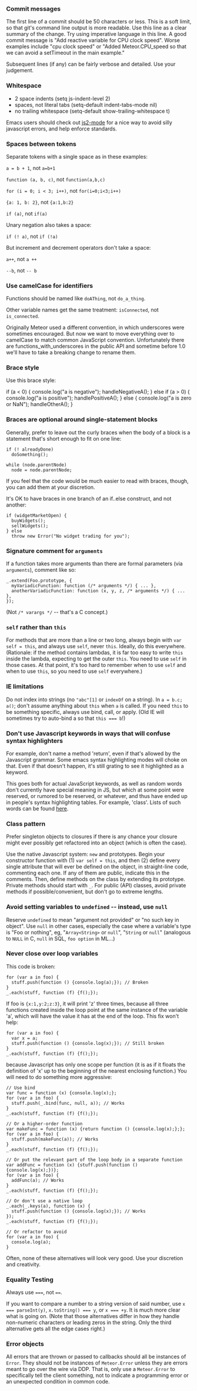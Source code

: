 ### Commit messages

The first line of a commit should be 50 characters or less.  This is a soft limit, so that git's command line output is more readable.  Use this line as a clear summary of the change.  Try using imperative language in this line.  A good commit message is "Add reactive variable for CPU clock speed".  Worse examples include "cpu clock speed" or "Added Meteor.CPU_speed so that we can avoid a setTimeout in the main example."

Subsequent lines (if any) can be fairly verbose and detailed.  Use your judgement.

### Whitespace

* 2 space indents (setq js-indent-level 2)
* spaces, not literal tabs (setq-default indent-tabs-mode nil)
* no trailing whitespace (setq-default show-trailing-whitespace t)

Emacs users should check out [js2-mode](https://github.com/mooz/js2-mode) for a nice way to avoid silly javascript errors, and help enforce standards.

### Spaces between tokens

Separate tokens with a single space as in these examples:

`a = b + 1`, not `a=b+1`

`function (a, b, c)`, not `function(a,b,c)`

`for (i = 0; i < 3; i++)`, not `for(i=0;i<3;i++)`

`{a: 1, b: 2}`, not `{a:1,b:2}`

`if (a)`, not `if(a)`

Unary negation also takes a space:

`if (! a)`, not `if (!a)`

But increment and decrement operators don't take a space:

`a++`, not `a ++`

`--b`, not `-- b`

### Use camelCase for identifiers

Functions should be named like `doAThing`, not `do_a_thing`.

Other variable names get the same treatment: `isConnected`, not `is_connected`.

Originally Meteor used a different convention, in which underscores were sometimes encouraged. But now we want to move everything over to camelCase to match common JavaScript convention. Unfortunately there are functions_with_underscores in the public API and sometime before 1.0 we'll have to take a breaking change to rename them.

### Brace style

Use this brace style:

  if (a < 0) {
    console.log("a is negative");
    handleNegativeA();
  } else if (a > 0) {
    console.log("a is positive");
    handlePositiveA();
  } else {
    console.log("a is zero or NaN");
    handleOtherA();
  }

### Braces are optional around single-statement blocks

Generally, prefer to leave out the curly braces when the body of a block is a statement that's short enough to fit on one line:

    if (! alreadyDone)
      doSomething();

    while (node.parentNode)
      node = node.parentNode;

If you feel that the code would be much easier to read with braces, though, you can add them at your discretion.

It's OK to have braces in one branch of an if..else construct, and not another:

    if (widgetMarketOpen) {
      buyWidgets();
      sellWidgets();
    } else
      throw new Error("No widget trading for you");

### Signature comment for `arguments`

If a function takes more arguments than there are formal parameters (via `arguments`), comment like so:

    _.extend(Foo.prototype, {
      myVariadicFunction: function (/* arguments */) { ... },
      anotherVariadicFunction: function (x, y, z, /* arguments */) { ... },
    });

(Not `/* varargs */` -- that's a C concept.)

### `self` rather than `this`

For methods that are more than a line or two long, always begin with `var self = this`, and always use `self`, never `this`. Ideally, do this everywhere. (Rationale: if the method contains lambdas, it is far too easy to write `this` inside the lambda, expecting to get the outer `this`. You need to use `self` in those cases. At that point, it's too hard to remember when to use `self` and when to use `this`, so you need to use `self` everywhere.)

### IE limitations

Do not index into strings (no `"abc"[1]` or `indexOf` on a string).  In `a = b.c; a()`; don't assume anything about `this` when `a` is called. If you need `this` to be something specific, always use bind, call, or apply. (Old IE will sometimes try to auto-bind a so that `this === b`!)

### Don't use Javascript keywords in ways that will confuse syntax highlighters

For example, don't name a method 'return', even if that's allowed by the Javascript grammar. Some emacs syntax highlighting modes will choke on that. Even if that doesn't happen, it's still grating to see it highlighted as a keyword.

This goes both for actual JavaScript keywords, as well as random words don't currently have special meaning in JS, but which at some point were reserved, or rumored to be reserved, or whatever, and thus have ended up in people's syntax highlighting tables. For example, 'class'. Lists of such words can be found [here](http://stackoverflow.com/questions/26255/reserved-keywords-in-javascript).

### Class pattern

Prefer singleton objects to closures if there is any chance your closure might ever possibly get refactored into an object (which is often the case).

Use the native Javascript system: `new` and prototypes. Begin your constructor function with (1) `var self = this`, and then (2) define every single attribute that will ever be defined on the object, in straight-line code, commenting each one. If any of them are public, indicate this in the comments. Then, define methods on the class by extending its prototype. Private methods should start with `_`. For public (API) classes, avoid private methods if possible/convenient, but don't go to extreme lengths.

### Avoid setting variables to `undefined` -- instead, use `null`

Reserve `undefined` to mean "argument not provided" or "no such key in object". Use `null` in other cases, especially the case where a variable's type is "Foo or nothing", eg, "`Array<String>` or `null`", "`String` or `null`" (analogous to `NULL` in C, `null` in SQL, `foo option` in ML...)

### Never close over loop variables

This code is broken:

    for (var a in foo) {
      stuff.push(function () {console.log(a);}); // Broken
    }
    _.each(stuff, function (f) {f();});

If foo is `{x:1,y:2;z:3}`, it will print 'z' three times, because all three functions created inside the loop point at the same instance of the variable 'a', which will have the value it has at the end of the loop. This fix won't help:

    for (var a in foo) {
      var x = a;
      stuff.push(function () {console.log(x);}); // Still broken
    }
    _.each(stuff, function (f) {f();});

because Javascript has only one scope per function (it is as if it floats the definition of 'x' up to the beginning of the nearest enclosing function.) You will need to do something more aggressive:

    // Use bind
    var func = function (x) {console.log(x);};
    for (var a in foo) {
      stuff.push(_.bind(func, null, a)); // Works
    }
    _.each(stuff, function (f) {f();});

    // Or a higher-order function
    var makeFunc = function (x) {return function () {console.log(x);};};
    for (var a in foo) {
      stuff.push(makeFunc(a)); // Works
    }
    _.each(stuff, function (f) {f();});

    // Or put the relevant part of the loop body in a separate function
    var addFunc = function (x) {stuff.push(function () {console.log(x);})};
    for (var a in foo) {
      addFunc(a); // Works
    }
    _.each(stuff, function (f) {f();});

    // Or don't use a native loop
    _.each(_.keys(a), function (x) {
      stuff.push(function () {console.log(x);}); // Works
    });
    _.each(stuff, function (f) {f();});

    // Or refactor to avoid
    for (var a in foo) {
      console.log(a);
    }

Often, none of these alternatives will look very good. Use your discretion and creativity.

### Equality Testing

Always use `===`, not `==`.

If you want to compare a number to a string version of said number, use `x === parseInt(y)`, `x.toString() === y`, or `x === +y`. It is much more clear what is going on. (Note that those alternatives differ in how they handle non-numeric characters or leading zeros in the string. Only the third alternative gets all the edge cases right.)

### Error objects

All errors that are thrown or passed to callbacks should all be instances of `Error`. They should not be instances of `Meteor.Error` unless they are errors meant to go over the wire via DDP. That is, only use a `Meteor.Error` to specifically tell the client something, not to indicate a programming error or an unexpected condition in common code.